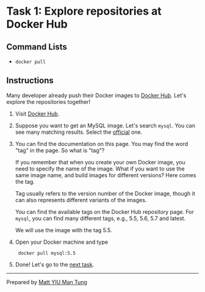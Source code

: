 # Task 1: Explore repositories at Docker Hub

## Command Lists

- `docker pull`

## Instructions

Many developer already push their Docker images to [Docker Hub](https://hub.docker.com/). Let's explore the repositories together!

1. Visit [Docker Hub](https://hub.docker.com/).

2. Suppose you want to get an MySQL image. Let's search `mysql`. You can see many matching results. Select the [official](https://hub.docker.com/_/mysql/) one.

3. You can find the documentation on this page. You may find the word "tag" in the page. So what is "tag"?

	If you remember that when you create your own Docker image, you need to specify the name of the image. What if you want to use the same image name, and build images for different versions? Here comes the tag.

	Tag usually refers to the version number of the Docker image, though it can also represents different variants of the images.

	You can find the available tags on the Docker Hub repository page. For `mysql`, you can find many different tags, e.g., 5.5, 5.6, 5.7 and latest.

	We will use the image with the tag 5.5.

4. Open your Docker machine and type

		docker pull mysql:5.5

5. Done! Let's go to the [next task](Task-2.md).

---

Prepared by [Matt YIU Man Tung](http://mtyiu.github.io/)
